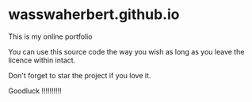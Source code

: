 # wasswaherbert.github.io
This is my online portfolio

You can use this source code the way you wish as long as you leave the licence within intact.

Don't forget to star the project if you love it. 

Goodluck !!!!!!!!!!
